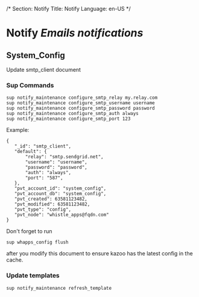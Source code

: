 /*
Section: Notify
Title: Notify
Language: en-US
*/

# Notify *Emails notifications*

## System_Config
Update smtp_client document

### Sup Commands
```
sup notify_maintenance configure_smtp_relay my.relay.com
sup notify_maintenance configure_smtp_username username
sup notify_maintenance configure_smtp_password password
sup notify_maintenance configure_smtp_auth always
sup notify_maintenance configure_smtp_port 123
```

Example:
```
{
   "_id": "smtp_client",
   "default": {
       "relay": "smtp.sendgrid.net",
       "username": "username",
       "password": "password",
       "auth": "always",
       "port": "587",
   },
   "pvt_account_id": "system_config",
   "pvt_account_db": "system_config",
   "pvt_created": 63581123482,
   "pvt_modified": 63581123482,
   "pvt_type": "config",
   "pvt_node": "whistle_apps@fqdn.com"
}

```


Don't forget to run
```
sup whapps_config flush
```
after you modify this document to ensure kazoo has the latest config in the cache.
### Update templates

    sup notify_maintenance refresh_template
